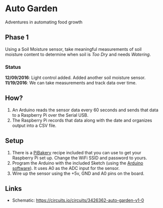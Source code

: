 # Auto Garden #
Adventures in automating food growth

## Phase 1 ##
Using a Soil Moisture sensor, take meaningful measurements of soil moisture content to determine when soil is *Too Dry* and needs *Watering*.

### Status ###
**12/09/2016**: Light control added. Added another soil moisture sensor.
**11/19/2016**: We can take measurements and track data over time.

## How? ##
1. An Arduino reads the sensor data every 60 seconds and sends that data to a Raspberry Pi over the Serial USB.
2. The Raspberry Pi records that data along with the date and organizes output into a CSV file.

## Setup ##
1. There is a [PiBakery](http://www.pibakery.org) recipe included that you can use to get your Raspberry Pi set up. Change the WiFi SSID and password to yours.
2. Program the Arduino with the included Sketch (using the [Arduino software](https://www.arduino.cc/en/Main/Software)). It uses A0 as the ADC input for the sensor.
3. Wire up the sensor using the +5v, GND and A0 pins on the board.

## Links ##
* Schematic: https://circuits.io/circuits/3426362-auto-garden-v1-0
